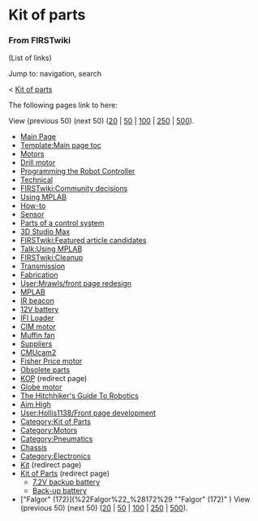# Kit of parts

### From FIRSTwiki

(List of links)

Jump to: navigation, search

&lt; [Kit of parts](/index.php?title=Kit_of_parts&redirect=no "Kit of parts" )  

The following pages link to here:

View (previous 50) (next 50)
([20](/index.php?title=Special:Whatlinkshere/Kit_of_parts&limit=20&from=0
"Special:Whatlinkshere/Kit of parts" ) |
[50](/index.php?title=Special:Whatlinkshere/Kit_of_parts&limit=50&from=0
"Special:Whatlinkshere/Kit of parts" ) |
[100](/index.php?title=Special:Whatlinkshere/Kit_of_parts&limit=100&from=0
"Special:Whatlinkshere/Kit of parts" ) |
[250](/index.php?title=Special:Whatlinkshere/Kit_of_parts&limit=250&from=0
"Special:Whatlinkshere/Kit of parts" ) |
[500](/index.php?title=Special:Whatlinkshere/Kit_of_parts&limit=500&from=0
"Special:Whatlinkshere/Kit of parts" )).

  * [Main Page](Main_Page "Main Page" )
  * [Template:Main page toc](Template:Main_page_toc "Template:Main page toc" )
  * [Motors](Motors "Motors" )
  * [Drill motor](Drill_motor "Drill motor" )
  * [Programming the Robot Controller](Programming_the_Robot_Controller "Programming the Robot Controller" )
  * [Technical](Technical "Technical" )
  * [FIRSTwiki:Community decisions](FIRSTwiki:Community_decisions "FIRSTwiki:Community decisions" )
  * [Using MPLAB](Using_MPLAB "Using MPLAB" )
  * [How-to](How-to "How-to" )
  * [Sensor](Sensor "Sensor" )
  * [Parts of a control system](Parts_of_a_control_system "Parts of a control system" )
  * [3D Studio Max](3D_Studio_Max "3D Studio Max" )
  * [FIRSTwiki:Featured article candidates](FIRSTwiki:Featured_article_candidates "FIRSTwiki:Featured article candidates" )
  * [Talk:Using MPLAB](Talk:Using_MPLAB "Talk:Using MPLAB" )
  * [FIRSTwiki:Cleanup](FIRSTwiki:Cleanup "FIRSTwiki:Cleanup" )
  * [Transmission](Transmission "Transmission" )
  * [Fabrication](Fabrication "Fabrication" )
  * [User:Mrawls/front page redesign](User:Mrawls/front_page_redesign "User:Mrawls/front page redesign" )
  * [MPLAB](MPLAB "MPLAB" )
  * [IR beacon](IR_beacon "IR beacon" )
  * [12V battery](12V_battery "12V battery" )
  * [IFI Loader](IFI_Loader "IFI Loader" )
  * [CIM motor](CIM_motor "CIM motor" )
  * [Muffin fan](Muffin_fan "Muffin fan" )
  * [Suppliers](Suppliers "Suppliers" )
  * [CMUcam2](CMUcam2 "CMUcam2" )
  * [Fisher Price motor](Fisher_Price_motor "Fisher Price motor" )
  * [Obsolete parts](Obsolete_parts "Obsolete parts" )
  * [KOP](/index.php?title=KOP&redirect=no "KOP" ) (redirect page) 
  * [Globe motor](Globe_motor "Globe motor" )
  * [The Hitchhiker's Guide To Robotics](The_Hitchhiker%27s_Guide_To_Robotics "The Hitchhiker's Guide To Robotics" )
  * [Aim High](Aim_High "Aim High" )
  * [User:Hollis1138/Front page development](User:Hollis1138/Front_page_development "User:Hollis1138/Front page development" )
  * [Category:Kit of Parts](Category:Kit_of_Parts "Category:Kit of Parts" )
  * [Category:Motors](Category:Motors "Category:Motors" )
  * [Category:Pneumatics](Category:Pneumatics "Category:Pneumatics" )
  * [Chassis](Chassis "Chassis" )
  * [Category:Electronics](Category:Electronics "Category:Electronics" )
  * [Kit](/index.php?title=Kit&redirect=no "Kit" ) (redirect page) 
  * [Kit of Parts](/index.php?title=Kit_of_Parts&redirect=no "Kit of Parts" ) (redirect page) 
    * [7.2V backup battery](7.2V_backup_battery "7.2V backup battery" )
    * [Back-up battery](Back-up_battery "Back-up battery" )
  * ["Falgor" (172)](%22Falgor%22_%28172%29 ""Falgor" \(172\)" )
View (previous 50) (next 50)
([20](/index.php?title=Special:Whatlinkshere/Kit_of_parts&limit=20&from=0
"Special:Whatlinkshere/Kit of parts" ) |
[50](/index.php?title=Special:Whatlinkshere/Kit_of_parts&limit=50&from=0
"Special:Whatlinkshere/Kit of parts" ) |
[100](/index.php?title=Special:Whatlinkshere/Kit_of_parts&limit=100&from=0
"Special:Whatlinkshere/Kit of parts" ) |
[250](/index.php?title=Special:Whatlinkshere/Kit_of_parts&limit=250&from=0
"Special:Whatlinkshere/Kit of parts" ) |
[500](/index.php?title=Special:Whatlinkshere/Kit_of_parts&limit=500&from=0
"Special:Whatlinkshere/Kit of parts" )).

